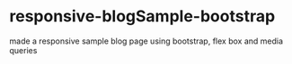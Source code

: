 # responsive-blogSample-bootstrap

made a responsive sample blog page using bootstrap, flex box and media queries
